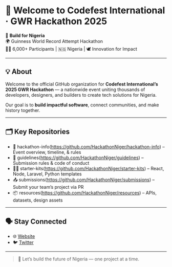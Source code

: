 # 👋 Welcome to Codefest International · GWR Hackathon 2025

🚀 **Build for Nigeria**  
🌍 Guinness World Record Attempt Hackathon  
🧑‍💻 6,000+ Participants | 🇳🇬 Nigeria | 🕊️ Innovation for Impact

---

## 💡 About

Welcome to the official GitHub organization for **Codefest International’s 2025 GWR Hackathon** — a nationwide event uniting thousands of developers, designers, and builders to create tech solutions for Nigeria.

Our goal is to **build impactful software**, connect communities, and make history together.

---

## 🗂 Key Repositories

- 📢 hackathon-info(https://github.com/HackathonNiger/hackathon-info) – Event overview, timeline, & rules
- 📜 guidelines(https://github.com/HackathonNiger/guidelines) – Submission rules & code of conduct
- 🧑‍💻 starter-kits(https://github.com/HackathonNiger/starter-kits) – React, Node, Laravel, Python templates
- 📤 submissions(https://github.com/HackathonNiger/submissions) – Submit your team’s project via PR
- 📦 resources(https://github.com/HackathonNiger/resources) – APIs, datasets, design assets

---

## 🗣 Stay Connected

- 🌐 [Website](https://hackathon.codefestinternational.africa)
- 🐦 [Twitter](https://twitter.com/codefestafrica)

---

> 💙 Let’s build the future of Nigeria — one project at a time.

